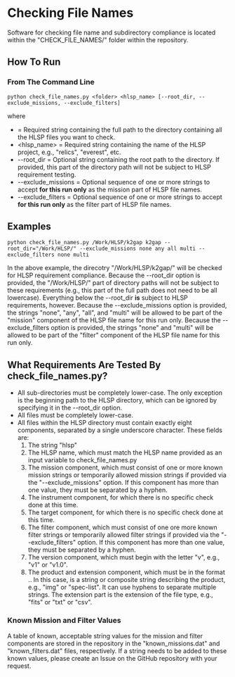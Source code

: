 Checking File Names
===================

Software for checking file name and subdirectory compliance is located within the "CHECK_FILE_NAMES/" folder within the repository.

## How To Run ##
### From The Command Line ###
    python check_file_names.py <folder> <hlsp_name> [--root_dir, --exclude_missions, --exclude_filters]

where
* <folder> = Required string containing the full path to the directory containing all the HLSP files you want to check.
* <hlsp_name> = Required string containing the name of the HLSP project, e.g., "relics", "everest", etc.
* --root_dir = Optional string containing the root path to the directory.  If provided, this part of the directory path will not be subject to HLSP requirement testing.
* --exclude_missions = Optional sequence of one or more strings to accept **for this run only** as the mission part of HLSP file names.
* --exclude_filters = Optional sequence of one or more strings to accept **for this run only** as the filter part of HLSP file names.

## Examples ##
    python check_file_names.py /Work/HLSP/k2gap k2gap --root_dir="/Work/HLSP/" --exclude_missions none any all multi --exclude_filters none multi

In the above example, the direcotry "/Work/HLSP/k2gap/" will be checked for HLSP requirement compliance.  Because the --root_dir option is provided, the "/Work/HLSP/" part of directory paths will not be subject to these requirements (e.g., this part of the full path does not need to be all lowercase).  Everything below the --root_dir **is** subject to HLSP requirements, however.  Because the --exclude_missions option is provided, the strings "none", "any", "all", and "multi" will be allowed to be part of the "mission" component of the HLSP file name for this run only.  Because the --exclude_filters option is provided, the strings "none" and "multi" will be allowed to be part of the "filter" component of the HLSP file name for this run only.

## What Requirements Are Tested By check_file_names.py? ##

* All sub-directories must be completely lower-case.  The only exception is the beginning path to the HLSP directory, which can be ignored by specifying it in the --root_dir option.
* All files must be completely lower-case.
* All files within the HLSP directory must contain exactly eight components, separated by a single underscore character.  These fields are:
    1. The string "hlsp"
    1. The HLSP name, which must match the HLSP name provided as an input variable to check_file_names.py
    1. The mission component, which must consist of one or more known mission strings or temporarily allowed mission strings if provided via the "--exclude_missions" option.  If this component has more than one value, they must be separated by a hyphen.
    1. The instrument component, for which there is no specific check done at this time.
    1. The target component, for which there is no specific check done at this time.
    1. The filter component, which must consist of one ore more known filter strings or temporarily allowed filter strings if provided via the "--exclude_filters" option.  If this component has more than one value, they must be separated by a hyphen.
    1. The version component, which must begin with the letter "v", e.g., "v1" or "v1.0".
    1. The product and extension component, which must be in the format <x>.<y>.  In this case, <x> is a string or composite string describing the product, e.g., "img" or "spec-list".  It can use hyphens to separate multiple strings.  The extension part <y> is the extension of the file type, e.g., "fits" or "txt" or "csv".

### Known Mission and Filter Values ###
A table of known, acceptable string values for the mission and filter components are stored in the repository in the "known_missions.dat" and "known_filters.dat" files, respectively.  If a string needs to be added to these known values, please create an Issue on the GitHub repository with your request.
